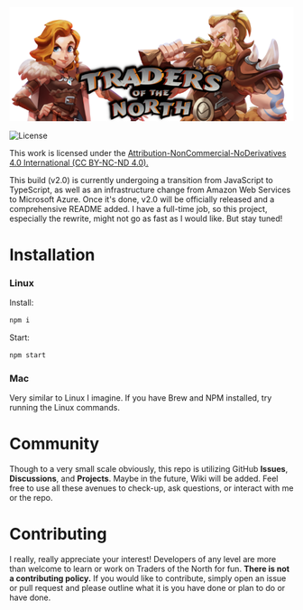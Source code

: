 ![GitHub Logo for Traders of the North](./.github/img/gh-logo.png?raw=true "GitHub Logo for Traders of the North")

![License](https://img.shields.io/badge/license-CC%20BY--NC--ND%204.0-blue)

This work is licensed under the <a href="https://creativecommons.org/licenses/by-nc-nd/4.0/">Attribution-NonCommercial-NoDerivatives 4.0 International (CC BY-NC-ND 4.0).</a>

This build (v2.0) is currently undergoing a transition from JavaScript to TypeScript, as well as an infrastructure change from Amazon Web Services to Microsoft Azure. Once it's done, v2.0 will be officially released and a comprehensive README added. I have a full-time job, so this project, especially the rewrite, might not go as fast as I would like. But stay tuned!

# Installation
### Linux
Install:
```sh
npm i
```
Start:
```sh
npm start
```

### Mac
Very similar to Linux I imagine. If you have Brew and NPM installed, try running the Linux commands.

# Community
Though to a very small scale obviously, this repo is utilizing GitHub **Issues**, **Discussions**, and **Projects**. Maybe in the future, Wiki will be added. Feel free to use all these avenues to check-up, ask questions, or interact with me or the repo.

# Contributing
I really, really appreciate your interest! Developers of any level are more than welcome to learn or work on Traders of the North for fun. **There is not a contributing policy.** If you would like to contribute, simply open an issue or pull request and please outline what it is you have done or plan to do or have done.
